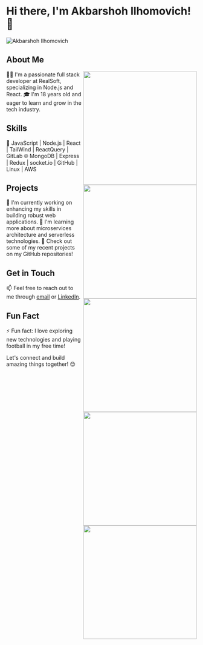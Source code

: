 <!-- Header -->
# Hi there, I'm Akbarshoh Ilhomovich! 👋

<!-- Profile Image -->
![Akbarshoh Ilhomovich](https://th.bing.com/th/id/OIG1.xcA8sfagVZoq8_khdrXu?w=173&h=173&c=6&r=0&o=5&pid=ImgGn)

## About Me

<!-- Coding Image -->
<img src="https://media.giphy.com/media/ZVik7pBtu9dNS/giphy.gif" width="300" align="right">

👨‍💻 I'm a passionate full stack developer at RealSoft, specializing in Node.js and React.
🎓 I'm 18 years old and eager to learn and grow in the tech industry.

## Skills

<!-- Skills Image -->
<img src="https://media.giphy.com/media/3oEjI6SIIHBdRxXI40/giphy.gif" width="300" align="right">

🚀 JavaScript | Node.js | React | TailWind | ReactQuery | GitLab
🌐 MongoDB | Express | Redux | socket.io | GitHub | Linux | AWS

## Projects

<!-- Projects Image -->
<img src="https://media.giphy.com/media/l0MYC8YEtKp6Ki2pq/giphy.gif" width="300" align="right">

🔭 I'm currently working on enhancing my skills in building robust web applications.
🌱 I'm learning more about microservices architecture and serverless technologies.
💼 Check out some of my recent projects on my GitHub repositories!

## Get in Touch

<!-- Contact Image -->
<img src="https://media.giphy.com/media/3ohryFF4sJWhfEaSQ0/giphy.gif" width="300" align="right">

📫 Feel free to reach out to me through [email](mailto:bloghack9@gmail.com) or [LinkedIn](https://www.linkedin.com/in/akbarshoh-ilhomovich).

## Fun Fact

<!-- Fun Fact Image -->
<img src="https://media.giphy.com/media/l4FGpaUgJrRduugje/giphy.gif" width="300" align="right">

⚡ Fun fact: I love exploring new technologies and playing football in my free time!

Let's connect and build amazing things together! 😊
